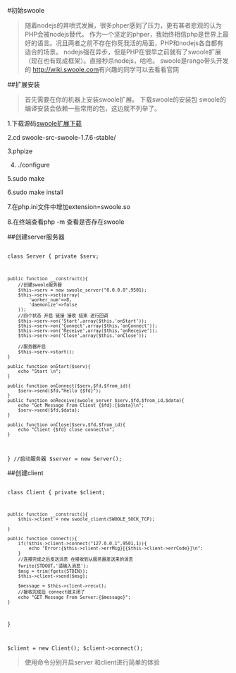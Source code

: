 #初始swoole

>随着nodejs的井喷式发展，很多phper感到了压力，更有甚者悲观的认为PHP会被nodejs替代。
>作为一个坚定的phper，我始终相信php是世界上最好的语言。况且两者之前不存在你死我活的局面，PHP和nodejs各自都有适合的场景。
>nodejs强在异步，但是PHP在很早之前就有了swoole扩展（现在也有现成框架）。直接秒杀nodejs，哈哈。
>swoole是rango带头开发的 <a>http://wiki.swoole.com</a>有兴趣的同学可以去看看官网

##扩展安装

>首先需要在你的机器上安装swoole扩展。
>下载swoole的安装包
>swoole的编译安装会依赖一些常用的包，这边就不列举了。

1.下载源码<a href='https://github.com/swoole/swoole-src/releases'>swoole扩展下载</a> 

2.cd swoole-src-swoole-1.7.6-stable/

3.phpize

4. ./configure

5.sudo make

6.sudo make install

7.在php.ini文件中增加extension=swoole.so

8.在终端查看php -m 查看是否存在swoole


##创建server服务器


<code>
<?php
/**
 * Created by PhpStorm.
 * User: Administrator
 * Date: 2016/9/13
 * Time: 17:52
 */

class Server
{
    private $serv;

    public function __construct(){
        //创建swoole服务器
        $this->serv = new swoole_server("0.0.0.0",9501);
        $this->serv->set(array(
            'worker_num'=>8,
            'daemonize'=>false
        ));
        //四个状态 开启 链接 接收 结束 进行回调
        $this->serv->on('Start',array($this,'onStart'));
        $this->serv->on('Connect',array($this,'onConnect'));
        $this->serv->on('Receive',array($this,'onReceive'));
        $this->serv->on('Close',array($this,'onClose'));

        //服务器开启
        $this->serv->start();
    }

    public function onStart($serv){
        echo "Start \n";
    }

    public function onConnect($serv,$fd,$from_id){
        $serv->send($fd,"Hello {$fd}");
    }
    public function onReceive(swoole_server $serv,$fd,$from_id,$data){
        echo "Get Message From Client {$fd}:{$data}\n";
        $serv->send($fd,$data);
    }

    public function onClose($serv,$fd,$from_id){
        echo "Client {$fd} close connect\n";
    }
}
//启动服务器
$server = new Server();
</code>

##创建client

<code>
<?php
/**
 * Created by PhpStorm.
 * User: Administrator
 * Date: 2016/9/13
 * Time: 18:05
 * client客户端
 */

class Client
{
    private $client;

    public function __construct(){
        $this->client = new swoole_client(SWOOLE_SOCK_TCP);

    }

    public function connect(){
        if(!$this->client->connect("127.0.0.1",9501,1)){
            echo "Error:{$this->client->errMsg}[{$this->client->errCode}]\n";
        }
        //连接完成之后发送消息 在接收到从服务器发送来的消息
        fwrite(STDOUT,'请输入消息');
        $msg = trim(fgets(STDIN));
        $this->client->send($msg);

        $message = $this->client->recv();
        //接收完成后 connect就关闭了
        echo "GET Message From Server:{$message}";
    }
}

$client = new Client();
$client->connect();
</code>

>使用命令分别开启server 和client进行简单的体验

